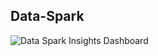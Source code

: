 Data-Spark
--
![Data Spark Insights Dashboard](https://github.com/user-attachments/assets/1c1e17a9-7010-4f14-8a65-08b65bd4f688)
